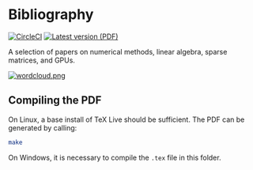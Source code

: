 # Bibliography

[![CircleCI](https://circleci.com/gh/andpic/bibliography.svg?style=svg&circle-token=d689174ba4c58e3e57b11621c48611738cc7c75d)](https://circleci.com/gh/andpic/bibliography) [![Latest version (PDF)](https://img.shields.io/badge/download-latest-blue)](https://circleci.com/api/v1.1/project/github/andpic/bibliography/latest/artifacts/0/tmp/bibliography.pdf)

A selection of papers on numerical methods, linear algebra, sparse matrices, and GPUs.

[![wordcloud.png](https://i.postimg.cc/Dyz1R7bj/wordcloud.png)](https://postimg.cc/WtQDkL8g)

## Compiling the PDF

On Linux, a base install of TeX Live should be sufficient. The PDF can be generated by calling:
```bash
make
```

On Windows, it is necessary to compile the `.tex` file in this folder.
